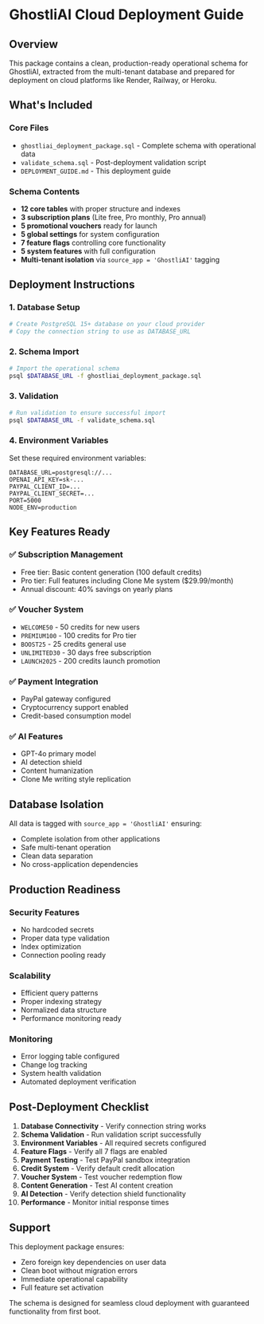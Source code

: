 # GhostliAI Cloud Deployment Guide

## Overview
This package contains a clean, production-ready operational schema for GhostliAI, extracted from the multi-tenant database and prepared for deployment on cloud platforms like Render, Railway, or Heroku.

## What's Included

### Core Files
- `ghostliai_deployment_package.sql` - Complete schema with operational data
- `validate_schema.sql` - Post-deployment validation script
- `DEPLOYMENT_GUIDE.md` - This deployment guide

### Schema Contents
- **12 core tables** with proper structure and indexes
- **3 subscription plans** (Lite free, Pro monthly, Pro annual)
- **5 promotional vouchers** ready for launch
- **5 global settings** for system configuration
- **7 feature flags** controlling core functionality
- **5 system features** with full configuration
- **Multi-tenant isolation** via `source_app = 'GhostliAI'` tagging

## Deployment Instructions

### 1. Database Setup
```bash
# Create PostgreSQL 15+ database on your cloud provider
# Copy the connection string to use as DATABASE_URL
```

### 2. Schema Import
```bash
# Import the operational schema
psql $DATABASE_URL -f ghostliai_deployment_package.sql
```

### 3. Validation
```bash
# Run validation to ensure successful import
psql $DATABASE_URL -f validate_schema.sql
```

### 4. Environment Variables
Set these required environment variables:
```
DATABASE_URL=postgresql://...
OPENAI_API_KEY=sk-...
PAYPAL_CLIENT_ID=...
PAYPAL_CLIENT_SECRET=...
PORT=5000
NODE_ENV=production
```

## Key Features Ready

### ✅ Subscription Management
- Free tier: Basic content generation (100 default credits)
- Pro tier: Full features including Clone Me system ($29.99/month)
- Annual discount: 40% savings on yearly plans

### ✅ Voucher System
- `WELCOME50` - 50 credits for new users
- `PREMIUM100` - 100 credits for Pro tier
- `BOOST25` - 25 credits general use
- `UNLIMITED30` - 30 days free subscription
- `LAUNCH2025` - 200 credits launch promotion

### ✅ Payment Integration
- PayPal gateway configured
- Cryptocurrency support enabled
- Credit-based consumption model

### ✅ AI Features
- GPT-4o primary model
- AI detection shield
- Content humanization
- Clone Me writing style replication

## Database Isolation

All data is tagged with `source_app = 'GhostliAI'` ensuring:
- Complete isolation from other applications
- Safe multi-tenant operation
- Clean data separation
- No cross-application dependencies

## Production Readiness

### Security Features
- No hardcoded secrets
- Proper data type validation
- Index optimization
- Connection pooling ready

### Scalability
- Efficient query patterns
- Proper indexing strategy
- Normalized data structure
- Performance monitoring ready

### Monitoring
- Error logging table configured
- Change log tracking
- System health validation
- Automated deployment verification

## Post-Deployment Checklist

1. **Database Connectivity** - Verify connection string works
2. **Schema Validation** - Run validation script successfully
3. **Environment Variables** - All required secrets configured
4. **Feature Flags** - Verify all 7 flags are enabled
5. **Payment Testing** - Test PayPal sandbox integration
6. **Credit System** - Verify default credit allocation
7. **Voucher System** - Test voucher redemption flow
8. **Content Generation** - Test AI content creation
9. **AI Detection** - Verify detection shield functionality
10. **Performance** - Monitor initial response times

## Support

This deployment package ensures:
- Zero foreign key dependencies on user data
- Clean boot without migration errors
- Immediate operational capability
- Full feature set activation

The schema is designed for seamless cloud deployment with guaranteed functionality from first boot.